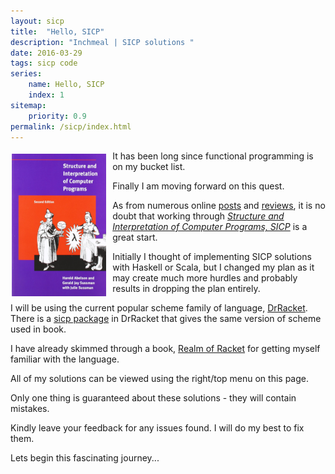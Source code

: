 ```yaml
---
layout: sicp
title:  "Hello, SICP"
description: "Inchmeal | SICP solutions "
date: 2016-03-29
tags: sicp code
series:
    name: Hello, SICP 
    index: 1 
sitemap:
    priority: 0.9
permalink: /sicp/index.html    
---
```


<a href="http://www.amazon.com/Structure-Interpretation-Computer-Programs-Engineering/dp/0262510871" target="blank" ><img src="/assets/img/sicp.jpeg" alt="SICP Cover" width="30%" style="float:left; vertical-align: top; margin: 5px 10px 5px 2px; " /></a> 
It has been long since functional programming is on my bucket list. 

Finally I am moving forward on this quest. 

<!--more-->
As from numerous online [posts][debasish] and [reviews][norvig], it is no doubt that working through *[Structure and Interpretation of Computer Programs, SICP][sicp]* is a great start.

Initially I thought of implementing SICP solutions with Haskell or Scala, but I changed my plan as it may create much more hurdles and probably 
results in dropping the plan entirely.

I will be using the current popular scheme family of language, [DrRacket][racket]. There is a [sicp package][sicp_package] in DrRacket
that gives the same version of scheme used in book.

I have already skimmed through a book, [Realm of Racket][racket_book] for getting myself familiar with the language.

All of my solutions can be viewed using the right/top menu on this page. 

Only one thing is guaranteed about these solutions - they will contain mistakes. 

Kindly leave your feedback for any issues found. I will do my best to fix them.

Lets begin this fascinating journey...

[racket_book]: http://www.amazon.com/Realm-Racket-Learn-Program-Game-ebook/dp/B00DHRV584
[racket]: https://racket-lang.org/
[debasish]: https://www.quora.com/What-are-some-good-resources-for-lifelong-imperative-programmers-diving-into-functional-programming/answer/Debasish-Ghosh
[norvig]: http://www.amazon.com/review/R403HR4VL71K8/ref=cm_cr_dp_perm?ie=UTF8&ASIN=0070004846&nodeID=283155&tag=&linkCode=
[sicp]: http://www.amazon.com/Structure-Interpretation-Computer-Programs-Engineering/dp/0262510871
[sicp_package]: http://docs.racket-lang.org/sicp-manual/index.html






 
